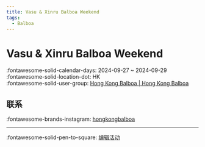 ```yaml
---
title: Vasu & Xinru Balboa Weekend
tags:
  - Balboa
---
```


# Vasu & Xinru Balboa Weekend 

:fontawesome-solid-calendar-days: 2024-09-27 ~ 2024-09-29  
:fontawesome-solid-location-dot: HK  
:fontawesome-solid-user-group: [Hong Kong Balboa | Hong Kong Balboa](https://swing.kids/zh_HK/hong-kong-balboa)  


## 联系

:fontawesome-brands-instagram: [hongkongbalboa](http://instagram.com/hongkongbalboa)  

---

:fontawesome-solid-pen-to-square: [编辑活动](https://github.com/swingdance/events/issues/new?assignees=&labels=update+event&projects=&template=03-update_entity.yml&title=Update%20Event%3A%20zh_HK%20%E2%80%A2%20Vasu%20%26%20Xinru%20Balboa%20Weekend&region=zh_HK&year=2024&id=vasu-n-xinru-balboa-weekend&name=Vasu%20%26%20Xinru%20Balboa%20Weekend&org_id=hong-kong-balboa)
